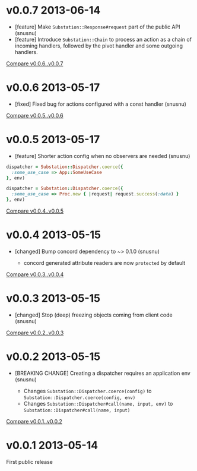 # v0.0.7 2013-06-14

* [feature] Make `Substation::Response#request` part of the public API (snusnu)
* [feature] Introduce `Substation::Chain` to process an action as a chain of
            incoming handlers, followed by the pivot handler and some outgoing
            handlers.

[Compare v0.0.6..v0.0.7](https://github.com/snusnu/substation/compare/v0.0.6...v0.0.7)

# v0.0.6 2013-05-17

* [fixed] Fixed bug for actions configured with a const handler (snusnu)

[Compare v0.0.5..v0.0.6](https://github.com/snusnu/substation/compare/v0.0.5...v0.0.6)

# v0.0.5 2013-05-17

* [feature] Shorter action config when no observers are needed (snusnu)

```ruby
dispatcher = Substation::Dispatcher.coerce({
  :some_use_case => App::SomeUseCase
}, env)

dispatcher = Substation::Dispatcher.coerce({
  :some_use_case => Proc.new { |request| request.success(:data) }
}, env)
```
[Compare v0.0.4..v0.0.5](https://github.com/snusnu/substation/compare/v0.0.4...v0.0.5)

# v0.0.4 2013-05-15

* [changed] Bump concord dependency to ~> 0.1.0 (snusnu)

  * concord generated attribute readers are now `protected` by default

[Compare v0.0.3..v0.0.4](https://github.com/snusnu/substation/compare/v0.0.3...v0.0.4)

# v0.0.3 2013-05-15

* [changed] Stop (deep) freezing objects coming from client code (snusnu)

[Compare v0.0.2..v0.0.3](https://github.com/snusnu/substation/compare/v0.0.2...v0.0.3)

# v0.0.2 2013-05-15

* [BREAKING CHANGE] Creating a dispatcher requires an application env (snusnu)

  * Changes `Substation::Dispatcher.coerce(config)` to `Substation::Dispatcher.coerce(config, env)`
  * Changes `Substation::Dispatcher#call(name, input, env)` to `Substation::Dispatcher#call(name, input)`

[Compare v0.0.1..v0.0.2](https://github.com/snusnu/substation/compare/v0.0.1...v0.0.2)

# v0.0.1 2013-05-14

First public release
